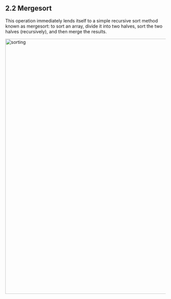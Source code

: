 ## 2.2 Mergesort

This operation immediately lends itself to a simple recursive sort method known as mergesort: to sort an array, divide it into two halves, sort the two halves (recursively), and then merge the results.

<img src="https://github.com/zixi-liu/System-Design-and-Algorithms/blob/main/Img/mergesort.png" alt="sorting" width = "800"/>
